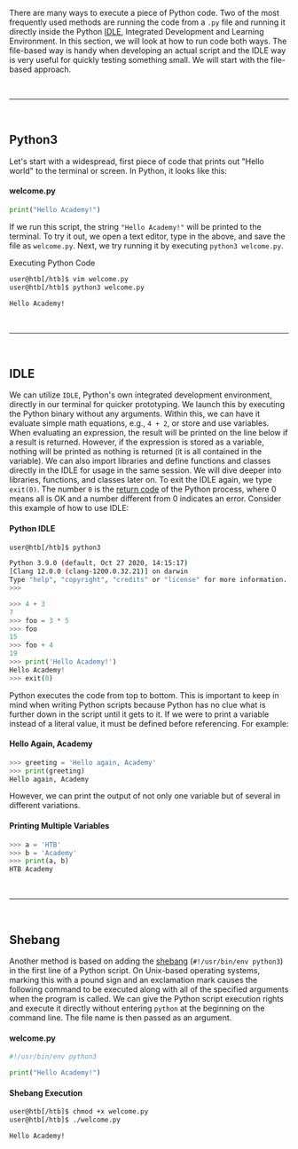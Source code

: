 There are many ways to execute a piece of Python code. Two of the most frequently used methods are running the code from a `.py` file and running it directly inside the Python [IDLE](https://docs.python.org/3/library/idle.html), Integrated Development and Learning Environment. In this section, we will look at how to run code both ways. The file-based way is handy when developing an actual script and the IDLE way is very useful for quickly testing something small. We will start with the file-based approach.

<br>

---

<br>

## Python3

Let's start with a widespread, first piece of code that prints out "Hello world" to the terminal or screen. In Python, it looks like this:

#### welcome.py

```python
print("Hello Academy!")
```

If we run this script, the string `"Hello Academy!"` will be printed to the terminal. To try it out, we open a text editor, type in the above, and save the file as `welcome.py`. Next, we try running it by executing `python3 welcome.py`.

Executing Python Code

```bash
user@htb[/htb]$ vim welcome.py
user@htb[/htb]$ python3 welcome.py

Hello Academy!
```

<br>

---

<br>

## IDLE

We can utilize `IDLE`, Python's own integrated development environment, directly in our terminal for quicker prototyping. We launch this by executing the Python binary without any arguments. Within this, we can have it evaluate simple math equations, e.g., `4 + 2`, or store and use variables. When evaluating an expression, the result will be printed on the line below if a result is returned. However, if the expression is stored as a variable, nothing will be printed as nothing is returned (it is all contained in the variable). We can also import libraries and define functions and classes directly in the IDLE for usage in the same session. We will dive deeper into libraries, functions, and classes later on. To exit the IDLE again, we type `exit(0)`. The number `0` is the [return code](https://en.wikipedia.org/wiki/Exit_status) of the Python process, where 0 means all is OK and a number different from 0 indicates an error. Consider this example of how to use IDLE:

#### Python IDLE

```bash
user@htb[/htb]$ python3

Python 3.9.0 (default, Oct 27 2020, 14:15:17) 
[Clang 12.0.0 (clang-1200.0.32.21)] on darwin
Type "help", "copyright", "credits" or "license" for more information.
>>> 
```

```python
>>> 4 + 3
7
>>> foo = 3 * 5
>>> foo
15
>>> foo + 4
19
>>> print('Hello Academy!')
Hello Academy!
>>> exit(0)
```

Python executes the code from top to bottom. This is important to keep in mind when writing Python scripts because Python has no clue what is further down in the script until it gets to it. If we were to print a variable instead of a literal value, it must be defined before referencing. For example:

#### Hello Again, Academy

```python
>>> greeting = 'Hello again, Academy'
>>> print(greeting)
Hello again, Academy
```

However, we can print the output of not only one variable but of several in different variations.

#### Printing Multiple Variables

```python
>>> a = 'HTB'
>>> b = 'Academy'
>>> print(a, b)
HTB Academy
```

<br>

---

<br>

## Shebang

Another method is based on adding the [shebang](https://en.wikipedia.org/wiki/Shebang_%28Unix%29#Portability) (`#!/usr/bin/env python3`) in the first line of a Python script. On Unix-based operating systems, marking this with a pound sign and an exclamation mark causes the following command to be executed along with all of the specified arguments when the program is called. We can give the Python script execution rights and execute it directly without entering `python` at the beginning on the command line. The file name is then passed as an argument.

#### welcome.py

```python
#!/usr/bin/env python3

print("Hello Academy!")
```

#### Shebang Execution

```bash
user@htb[/htb]$ chmod +x welcome.py
user@htb[/htb]$ ./welcome.py

Hello Academy!
```